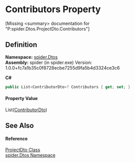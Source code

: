 # Contributors Property


\[Missing &lt;summary&gt; documentation for "P:spider.Dtos.ProjectDto.Contributors"\]



## Definition
**Namespace:** <a href="19de7109-d83e-67fe-ebfb-758ac19743f4">spider.Dtos</a>  
**Assembly:** spider (in spider.exe) Version: 1.0.0+fc7a1b35c0f8728ecbe7255d9fa5b4d3324ce3c6

**C#**
``` C#
public List<ContributorDto>? Contributors { get; set; }
```



#### Property Value
List(<a href="ab468317-fcd5-aacc-a639-7b5dc9551899">ContributorDto</a>)

## See Also


#### Reference
<a href="7153ffa9-75d9-d756-b8b0-dace1841bf5b">ProjectDto Class</a>  
<a href="19de7109-d83e-67fe-ebfb-758ac19743f4">spider.Dtos Namespace</a>  
